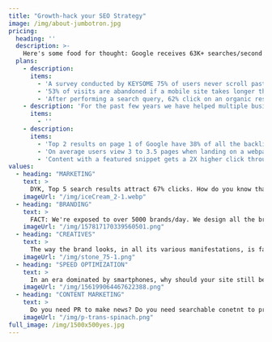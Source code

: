 ```yaml
---
title: "Growth-hack your SEO Strategy"
image: /img/about-jumbotron.jpg
pricing:
  heading: ''
  description: >-
    Here's some food for thought: Google receives 63K+ searches/second on any given day 50% of search queries are 4 words or longer. 67% of clicks go to top 3 websites in SERPs. 75% of users never click past the 1st page of SERPs.
  plans:
    - description: 
      items:
        - 'A survey conducted by KEYSOME 75% of users never scroll past the first page of search results'
        - '53% of visits are abandoned if a mobile site takes longer than 3 seconds to load..... Source: Google'
        - 'After performing a search query, 62% click on an organic result... Source: Rand Fishkin'
    - description: 'For the past few years we have helped multiple business increase their website traffic leads & revenue by 200% using our signature SEO. Here is our invitation Try KEYSOME, if you desire your business to be found easily by the people that need your products.'
      items:
        - ''
    - description: 
      items:
        - 'Top 2 results on page 1 of Google have 38% of all the backlinks from pages on page 1... Source: Matthew Barby, HubSpot'
        - 'On average users view 3 to 3.5 pages when landing on a webpage from the search... Source: SEMrush'
        - 'Content with a featured snippet gets a 2X higher click through rate... Source: HubSpot'
values:
  - heading: "MARKETING"
    text: > 
      DYK, Top 5 search results attract 67% clicks. How do you know that your digital marketing strategy works? If given a choice high traffic and low conversions Vs low traffic plus high conversion. What would you choose? Now, factor in pros-cons for organic SEO versus paid advertisements. Now factor in time Vs cost. Again, factor in keyword competition versus conversions. Making your site optimized for search is an intensely time consuming and iterative process. The challenges towards optimizing your digital marketing strategy is finding right mix of keywords that provide a balance in search traffic, competition, & CPC costs.
    imageUrl: "/img/iceCream_2-1.webp"
  - heading: "BRANDING"
    text: >
      FACT: We're exposed to over 5000 brands/day. We design all the brandy bits and arrange them into a coherent, cohesive and organised one-ness that is the way your company looks and sounds to everyone it rubs shoulders with. Especially for start-ups and very small businesses, these packages combine the design for your logo with a set of stationery, a website or an online shop. You'll be benefiting from the collective skills of our creative team and web team, with one point of call and an experienced account manager to guide you through the whole process. There is far more to brands than meets the eye — like what you do, how you do it and what it does for other people. 
    imageUrl: "/img/157817170339560501.png"
  - heading: "CREATIVES"
    text: >
      The way the brand looks, in all its various manifestations, is far more than the design of the logo. A logo is a symbol or wordmark, or a combination of the two, which personifies an individual company, or a range of products or services. Great design has an amazingly positive effect on any business. When this is applied consistently and in conjunction with a predetermined set of styles and elements — fonts, colours, photographs and graphics — it forms the cornerstone of the visual identity. We hire the best eyes to create your brand. We guide photons through mosaics of pixels to interact via people’s visual cortex and make them do things they otherwise wouldn't have done. Enuf said, perhaps?
    imageUrl: "/img/stone_75-1.png"
  - heading: "SPEED OPTIMIZATION"
    text: >
      In an era dominated by smartphones, why should your site still be the 80s kid? Are you losing your clients to your competitor who runs a 10x faster site/app? By using web coding and employing latest browser optimization methods we can empower your customers do things quicker, easier and more reliably than other mere mortals. We specialise in bespoke website design, development to deployment. Business ready builds. Is your website slow? App/website hangs often? Un-responsive? We help you clean your code. By combining these different elements of your identity design, we can offer you a cohesive service and terrific value for money. 
    imageUrl: "/img/156199064467622388.png"
  - heading: "CONTENT MARKETING"
    text: >
      Do you need PR to make news? Do you need searchable conetnt to promote biz? Do you need blogger outreach programs? Do you need to engage with relevant bloggers, vloggers, podcasters, and experts for promotions? Are your press releases sitting idle? Do you need to spread the word on your e-commerce discount vouchers? Do you need converage for your events? Do you need to lauch your products/services? Planning to make your website traffic 100% organic and content driven searches? As one of the leading brand design companies, we know how important it is for your business to make a good impression. 
    imageUrl: "/img/p-trans-spinach.png"
full_image: /img/1500x500yes.jpg
---
```

